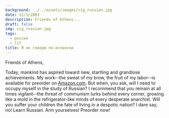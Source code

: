 ```yaml
---
background: ../../assets/images/cig_russian.jpg
date: 12/3/2003
description: Friends of Athens...
draft: false
img: cig_russian.jpg
tags:
  - россия
  - lïf
title: Я не говорю по-испански
---
```


Friends of Athens,

Today, mankind has aspired toward new, startling and grandiose achievements. My work--the sweat of my brow, the fruit of my labor--is available for preorder on [Amazon.com](http://www.amazon.com/Complete-Idiots-Learning-Russian-Edition/dp/1592575854). But when, you ask, will I need to occupy myself in the study of Russian? I recommend that you remain at all times vigilant--the threat of communism lurks behind every corner, growing like a mold in the refrigerator-like minds of every desperate anarchist. Will you suffer your children the fate of living in a despotic nation? I dare say, no! Learn Russian. Arm yourselves! Preorder now!
